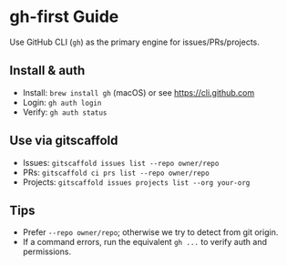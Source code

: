 # gh-first Guide

Use GitHub CLI (`gh`) as the primary engine for issues/PRs/projects.

## Install & auth
- Install: `brew install gh` (macOS) or see https://cli.github.com
- Login: `gh auth login`
- Verify: `gh auth status`

## Use via gitscaffold
- Issues: `gitscaffold issues list --repo owner/repo`
- PRs: `gitscaffold ci prs list --repo owner/repo`
- Projects: `gitscaffold issues projects list --org your-org`

## Tips
- Prefer `--repo owner/repo`; otherwise we try to detect from git origin.
- If a command errors, run the equivalent `gh ...` to verify auth and permissions.
